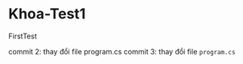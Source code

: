 # Khoa-Test1
FirstTest

commit 2: thay đổi file program.cs 
commit 3: thay đổi file <code>program.cs
